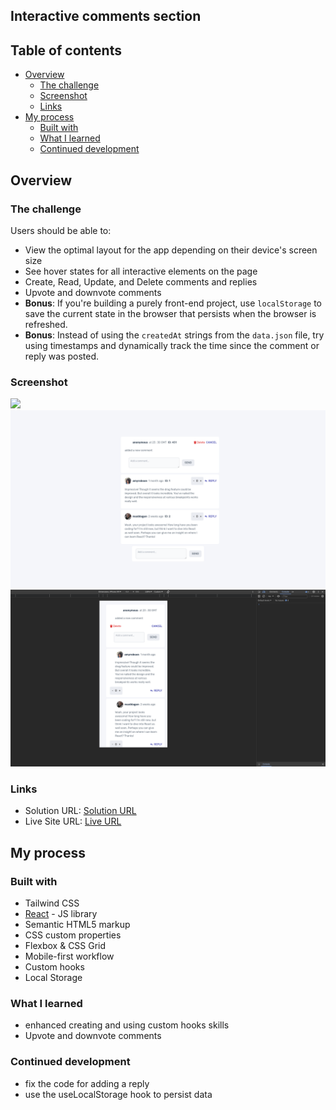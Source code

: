 ## Interactive comments section

## Table of contents

- [Overview](#overview)
  - [The challenge](#the-challenge)
  - [Screenshot](#screenshot)
  - [Links](#links)
- [My process](#my-process)
  - [Built with](#built-with)
  - [What I learned](#what-i-learned)
  - [Continued development](#continued-development)

## Overview

### The challenge

Users should be able to:

- View the optimal layout for the app depending on their device's screen size
- See hover states for all interactive elements on the page
- Create, Read, Update, and Delete comments and replies
- Upvote and downvote comments
- **Bonus**: If you're building a purely front-end project, use `localStorage` to save the current state in the browser that persists when the browser is refreshed.
- **Bonus**: Instead of using the `createdAt` strings from the `data.json` file, try using timestamps and dynamically track the time since the comment or reply was posted.

### Screenshot

![](./screenshot.jpg)
![Desktop-Preview](./public/preview/nested-comments-desktop.png "Desktop Preview")
![Mobile-Preview](./public/preview/nested-comments-mobile.png "Mobile Preview")

### Links

- Solution URL: [Solution URL](https://github.com/sadiquex/nested-interactive-comments-section-FM)
- Live Site URL: [Live URL ](https://nested-interactive-comments-section-fm.vercel.app/)

## My process

### Built with

- Tailwind CSS
- [React](https://reactjs.org/) - JS library
- Semantic HTML5 markup
- CSS custom properties
- Flexbox & CSS Grid
- Mobile-first workflow
- Custom hooks
- Local Storage

### What I learned

- enhanced creating and using custom hooks skills
- Upvote and downvote comments

### Continued development

- fix the code for adding a reply
- use the useLocalStorage hook to persist data
